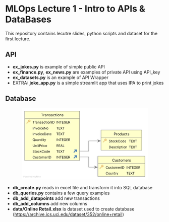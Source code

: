 # MLOps Lecture 1 - Intro to APIs & DataBases

This repository contains lecutre slides, python scripts and dataset for the first lecture. 


## API
- **ex_jokes.py** is example of simple public API
- **ex_finance.py**, **ex_news.py** are examples of private API using API_key
- **ex_datasets.py** is an example of API Wrapper
- EXTRA: **joke_app.py** is a simple streamlit app that uses IPA to print jokes



## Database

<p align="center">
  <img src="images/schema.jpg" alt="Schema" width="400"/>
</p>


- **db_create.py** reads in excel file and transform it into SQL database
- **db_queries.py** contains a few query examples
- **db_add_datapoints** add new transactions
- **db_add_columns** add new columns
- **data/Online Retail.xlsx** is dataset used to create database (https://archive.ics.uci.edu/dataset/352/online+retail)
